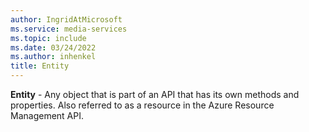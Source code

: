 ```yaml
---
author: IngridAtMicrosoft
ms.service: media-services
ms.topic: include
ms.date: 03/24/2022
ms.author: inhenkel
title: Entity
---
```


**Entity** - Any object that is part of an API that has its own methods and properties. Also referred to as a resource in the Azure Resource Management API.
